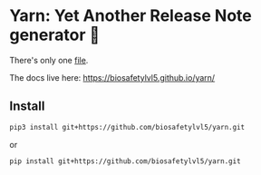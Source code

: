 # Yarn: Yet Another Release Note generator :yarn:

There's only one [file](yarn/yarn.py).

The docs live here: https://biosafetylvl5.github.io/yarn/

## Install

``` bash
pip3 install git+https://github.com/biosafetylvl5/yarn.git
```

or

``` bash
pip install git+https://github.com/biosafetylvl5/yarn.git
```